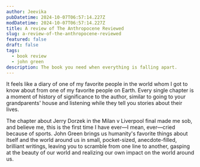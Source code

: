 ```yaml
---
author: Jeevika
pubDatetime: 2024-10-07T06:57:14.227Z
modDatetime: 2024-10-07T06:57:14.227Z
title: A review of The Anthropocene Reviewed
slug: a-review-of-the-anthropocene-reviewed
featured: false
draft: false
tags:
  - book review
  - john green
description: The book you need when everything is falling apart.
---
```


It feels like a diary of one of my favorite people in the world whom I got to know about from one of my favorite people on Earth. Every single chapter is a moment of history of significance to the author, similar to going to your grandparents' house and listening while they tell you stories about their lives.

The chapter about Jerry Dorzek in the Milan v Liverpool final made me sob, and believe me, this is the first time I have ever—I mean, ever—cried because of sports. John Green brings us humanity's favorite things about itself and the world around us in small, pocket-sized, anecdote-filled, brilliant writings, leaving you to scramble from one line to another, gasping at the beauty of our world and realizing our own impact on the world around us.
